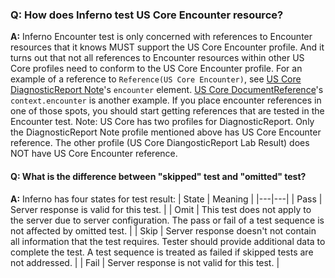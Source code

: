 ### Q: How does Inferno test US Core Encounter resource?
**A:** Inferno Encounter test is only concerned with references to Encounter resources that it knows MUST support the US Core Encounter profile. And it turns out that not all references to Encounter resources within other US Core profiles need to conform to the US Core Encounter profile. For an example of a reference to `Reference(US Core Encounter)`, see [US Core DiagnosticReport Note](http://hl7.org/fhir/us/core/STU3.1.1/StructureDefinition-us-core-diagnosticreport-note.html)'s `encounter` element. [US Core DocumentReference](http://hl7.org/fhir/us/core/STU3.1.1/StructureDefinition-us-core-documentreference.html)'s `context.encounter` is another example. If you place encounter references in one of those spots, you should start getting references that are tested in the Encounter test. Note: US Core has two profiles for DiagnosticReport. Only the DiagnosticReport Note profile mentioned above has US Core Encounter reference. The other profile (US Core DiangosticReport Lab Result) does NOT have US Core Encounter reference.

#### Q: What is the difference between "skipped" test and "omitted" test?
**A:** Inferno has four states for test result:
| State | Meaning |
|---|---|
| Pass | Server response is valid for this test. |
| Omit | This test does not apply to the server due to server configuration. The pass or fail of a test sequence is not affected by omitted test. |
| Skip | Server response doesn't not contain all information that the test requires. Tester should provide additional data to complete the test. A test sequence is treated as failed if skipped tests are not addressed. |
| Fail | Server response is not valid for this test. |
